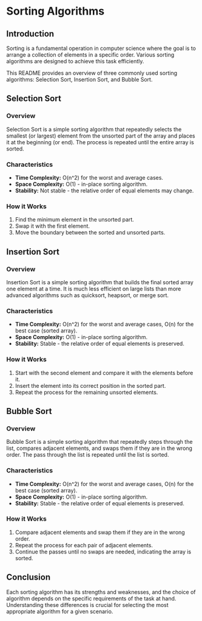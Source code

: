 # Sorting Algorithms

## Introduction

Sorting is a fundamental operation in computer science where the goal is to arrange a collection of elements in a specific order. Various sorting algorithms are designed to achieve this task efficiently.

This README provides an overview of three commonly used sorting algorithms: Selection Sort, Insertion Sort, and Bubble Sort.

## Selection Sort

### Overview

Selection Sort is a simple sorting algorithm that repeatedly selects the smallest (or largest) element from the unsorted part of the array and places it at the beginning (or end). The process is repeated until the entire array is sorted.

### Characteristics

- **Time Complexity:** O(n^2) for the worst and average cases.
- **Space Complexity:** O(1) - in-place sorting algorithm.
- **Stability:** Not stable - the relative order of equal elements may change.

### How it Works

1. Find the minimum element in the unsorted part.
2. Swap it with the first element.
3. Move the boundary between the sorted and unsorted parts.

## Insertion Sort

### Overview

Insertion Sort is a simple sorting algorithm that builds the final sorted array one element at a time. It is much less efficient on large lists than more advanced algorithms such as quicksort, heapsort, or merge sort.

### Characteristics

- **Time Complexity:** O(n^2) for the worst and average cases, O(n) for the best case (sorted array).
- **Space Complexity:** O(1) - in-place sorting algorithm.
- **Stability:** Stable - the relative order of equal elements is preserved.

### How it Works

1. Start with the second element and compare it with the elements before it.
2. Insert the element into its correct position in the sorted part.
3. Repeat the process for the remaining unsorted elements.

## Bubble Sort

### Overview

Bubble Sort is a simple sorting algorithm that repeatedly steps through the list, compares adjacent elements, and swaps them if they are in the wrong order. The pass through the list is repeated until the list is sorted.

### Characteristics

- **Time Complexity:** O(n^2) for the worst and average cases, O(n) for the best case (sorted array).
- **Space Complexity:** O(1) - in-place sorting algorithm.
- **Stability:** Stable - the relative order of equal elements is preserved.

### How it Works

1. Compare adjacent elements and swap them if they are in the wrong order.
2. Repeat the process for each pair of adjacent elements.
3. Continue the passes until no swaps are needed, indicating the array is sorted.

## Conclusion

Each sorting algorithm has its strengths and weaknesses, and the choice of algorithm depends on the specific requirements of the task at hand. Understanding these differences is crucial for selecting the most appropriate algorithm for a given scenario.
